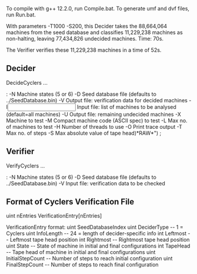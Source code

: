 To compile with g++ 12.2.0, run Compile.bat.
To generate umf and dvf files, run Run.bat.

With parameters -T1000 -S200, this Decider takes the 88,664,064 machines from the seed database and classifies 11,229,238 machines as non-halting, leaving 77,434,826 undecided machines. Time: 70s.

The Verifier verifies these 11,229,238 machines in a time of 52s.

Decider
-------
DecideCyclers <param> <param>...
  <param>: -N<states>            Machine states (5 or 6)
           -D<database>          Seed database file (defaults to ../SeedDatabase.bin)
           -V<verification file> Output file: verification data for decided machines
           -I<input file>        Input file: list of machines to be analysed (default=all machines)
           -U<undecided file>    Output file: remaining undecided machines
           -X<test machine>      Machine to test
           -M<machine spec>      Compact machine code (ASCII spec) to test
           -L<machine limit>     Max no. of machines to test
           -H<threads>           Number of threads to use
           -O                    Print trace output
           -T<time limit>        Max no. of steps
           -S<space limit>       Max absolute value of tape head)*RAW*") ;

Verifier
--------
VerifyCyclers <param> <param>...
  <param>: -N<states>            Machine states (5 or 6)
           -D<database>          Seed database file (defaults to ../SeedDatabase.bin)
           -V<verification file> Input file: verification data to be checked

Format of Cyclers Verification File
-----------------------------------
  uint nEntries
  VerificationEntry[nEntries]

  VerificationEntry format:
    uint SeedDatabaseIndex
    uint DeciderType      -- 1 = Cyclers
    uint InfoLength       -- 24 = length of decider-specific info
    int Leftmost          -- Leftmost tape head position
    int Rightmost         -- Rightmost tape head position
    uint State            -- State of machine in initial and final configurations
    int TapeHead          -- Tape head of machine in initial and final configurations
    uint InitialStepCount -- Number of steps to reach initial configuration
    uint FinalStepCount   -- Number of steps to reach final configuration
